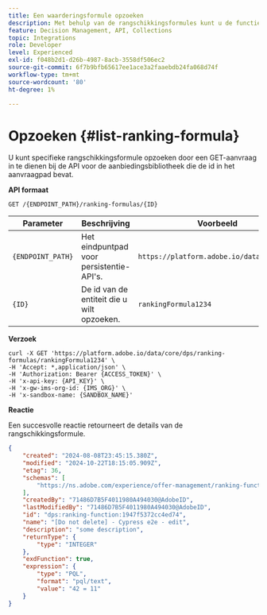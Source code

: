 ```yaml
---
title: Een waarderingsformule opzoeken
description: Met behulp van de rangschikkingsformules kunt u de functies voor scoring definiëren, die wordt gebruikt om items te rangschikken.
feature: Decision Management, API, Collections
topic: Integrations
role: Developer
level: Experienced
exl-id: f048b2d1-d26b-4987-8acb-3558df506ec2
source-git-commit: 6f7b9bfb65617ee1ace3a2faaebdb24fa068d74f
workflow-type: tm+mt
source-wordcount: '80'
ht-degree: 1%

---
```


# Opzoeken  {#list-ranking-formula}

U kunt specifieke rangschikkingsformule opzoeken door een GET-aanvraag in te dienen bij de API voor de aanbiedingsbibliotheek die de id in het aanvraagpad bevat.

**API formaat**

```http
GET /{ENDPOINT_PATH}/ranking-formulas/{ID}
```

| Parameter | Beschrijving | Voorbeeld |
| --------- | ----------- | ------- |
| `{ENDPOINT_PATH}` | Het eindpuntpad voor persistentie-API&#39;s. | `https://platform.adobe.io/data/core/dps` |
| `{ID}` | De id van de entiteit die u wilt opzoeken. | `rankingFormula1234` |

**Verzoek**

```shell
curl -X GET 'https://platform.adobe.io/data/core/dps/ranking-formulas/rankingFormula1234' \
-H 'Accept: *,application/json' \
-H 'Authorization: Bearer {ACCESS_TOKEN}' \
-H 'x-api-key: {API_KEY}' \
-H 'x-gw-ims-org-id: {IMS_ORG}' \
-H 'x-sandbox-name: {SANDBOX_NAME}'
```

**Reactie**

Een succesvolle reactie retourneert de details van de rangschikkingsformule.

```json
{
    "created": "2024-08-08T23:45:15.380Z",
    "modified": "2024-10-22T18:15:05.909Z",
    "etag": 36,
    "schemas": [
        "https://ns.adobe.com/experience/offer-management/ranking-function"
    ],
    "createdBy": "71486D7B5F4011980A494030@AdobeID",
    "lastModifiedBy": "71486D7B5F4011980A494030@AdobeID",
    "id": "dps:ranking-function:1947f5372cc4ed74",
    "name": "[Do not delete] - Cypress e2e - edit",
    "description": "some description",
    "returnType": {
        "type": "INTEGER"
    },
    "exdFunction": true,
    "expression": {
        "type": "PQL",
        "format": "pql/text",
        "value": "42 = 11"
    }
}
```
